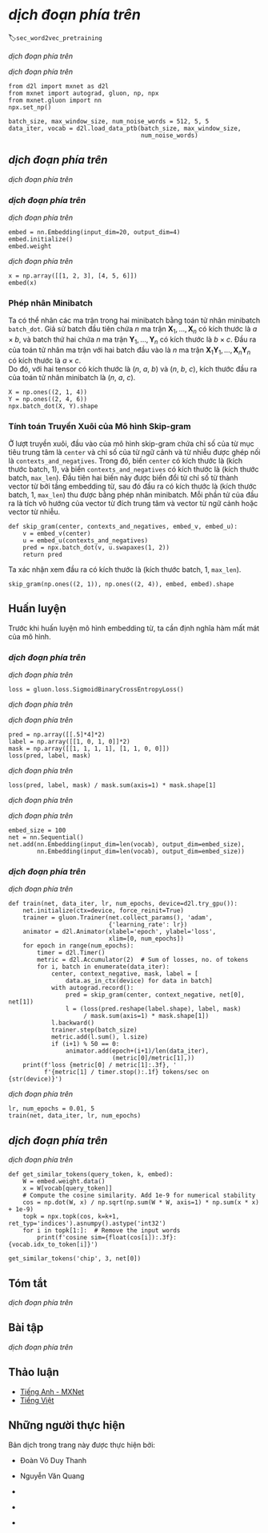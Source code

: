 <!-- ===================== Bắt đầu dịch Phần 1 ==================== -->
<!-- ========================================= REVISE PHẦN 1 - BẮT ĐẦU =================================== -->

<!--
# Pretraining word2vec
-->

# *dịch đoạn phía trên*
:label:`sec_word2vec_pretraining`


<!--
In this section, we will train a skip-gram model defined in:numref:`sec_word2vec`.
-->

*dịch đoạn phía trên*


<!--
First, import the packages and modules required for the experiment, and load the PTB dataset.
-->

*dịch đoạn phía trên*


```{.python .input  n=1}
from d2l import mxnet as d2l
from mxnet import autograd, gluon, np, npx
from mxnet.gluon import nn
npx.set_np()

batch_size, max_window_size, num_noise_words = 512, 5, 5
data_iter, vocab = d2l.load_data_ptb(batch_size, max_window_size,
                                     num_noise_words)
```


<!--
## The Skip-Gram Model
-->

## *dịch đoạn phía trên*


<!--
We will implement the skip-gram model by using embedding layers and minibatch multiplication.
These methods are also often used to implement other natural language processing applications.
-->

*dịch đoạn phía trên*


<!--
### Embedding Layer
-->

### *dịch đoạn phía trên*


<!--
The layer in which the obtained word is embedded is called the embedding layer, which can be obtained by creating an `nn.Embedding` instance in Gluon.
The weight of the embedding layer is a matrix whose number of rows is the dictionary size (`input_dim`) and whose number of columns is the dimension of each word vector (`output_dim`).
We set the dictionary size to $20$ and the word vector dimension to $4$.
-->

*dịch đoạn phía trên*


```{.python .input  n=15}
embed = nn.Embedding(input_dim=20, output_dim=4)
embed.initialize()
embed.weight
```


<!--
The input of the embedding layer is the index of the word.
When we enter the index $i$ of a word, the embedding layer returns the $i^\mathrm{th}$ row of the weight matrix as its word vector.
Below we enter an index of shape ($2$, $3$) into the embedding layer.
Because the dimension of the word vector is 4, we obtain a word vector of shape ($2$, $3$, $4$).
-->

*dịch đoạn phía trên*


```{.python .input  n=16}
x = np.array([[1, 2, 3], [4, 5, 6]])
embed(x)
```

<!-- ===================== Kết thúc dịch Phần 1 ===================== -->

<!-- ===================== Bắt đầu dịch Phần 2 ===================== -->

<!--
### Minibatch Multiplication
-->

### Phép nhân Minibatch


<!--
We can multiply the matrices in two minibatches one by one, by the minibatch multiplication operation `batch_dot`.
Suppose the first batch contains $n$ matrices $\mathbf{X}_1, \ldots, \mathbf{X}_n$ with a shape of $a\times b$, 
and the second batch contains $n$ matrices $\mathbf{Y}_1, \ldots, \mathbf{Y}_n$ with a shape of $b\times c$.
The output of matrix multiplication on these two batches are $n$ matrices $\mathbf{X}_1\mathbf{Y}_1, \ldots, \mathbf{X}_n\mathbf{Y}_n$ with a shape of $a\times c$.
Therefore, given two tensors of shape ($n$, $a$, $b$) and ($n$, $b$, $c$), the shape of the minibatch multiplication output is ($n$, $a$, $c$).
-->

Ta có thể nhân các ma trận trong hai minibatch bằng toán tử nhân minibatch `batch_dot`.
Giả sử batch đầu tiên chứa $n$ ma trận $\mathbf{X}_1, \ldots, \mathbf{X}_n$ có kích thước là $a\times b$, 
và batch thứ hai chứa $n$ ma trận $\mathbf{Y}_1, \ldots, \mathbf{Y}_n$ có kích thước là $b\times c$.
Đầu ra của toán tử nhân ma trận với hai batch đầu vào là $n$ ma trận $\mathbf{X}_1\mathbf{Y}_1, \ldots, \mathbf{X}_n\mathbf{Y}_n$ có kích thước là $a\times c$.   
Do đó, với hai tensor có kích thước là ($n$, $a$, $b$) và ($n$, $b$, $c$), kích thước đầu ra của toán tử nhân minibatch là ($n$, $a$, $c$).


```{.python .input  n=17}
X = np.ones((2, 1, 4))
Y = np.ones((2, 4, 6))
npx.batch_dot(X, Y).shape
```


<!--
### Skip-gram Model Forward Calculation
-->

### Tính toán Truyền Xuôi của Mô hình Skip-gram 


<!--
In forward calculation, the input of the skip-gram model contains the central target word index `center`
and the concatenated context and noise word index `contexts_and_negatives`.
In which, the `center` variable has the shape (batch size, 1),
while the `contexts_and_negatives` variable has the shape (batch size, `max_len`).
These two variables are first transformed from word indexes to word vectors by the word embedding layer, 
and then the output of shape (batch size, 1, `max_len`) is obtained by minibatch multiplication.
Each element in the output is the inner product of the central target word vector and the context word vector or noise word vector.
-->

Ở lượt truyền xuôi, đầu vào của mô hình skip-gram chứa chỉ số của từ mục tiêu trung tâm là `center`
và chỉ số của từ ngữ cảnh và từ nhiễu được ghép nối là `contexts_and_negatives`.
Trong đó, biến `center` có kích thước là (kích thước batch, 1),
và biến `contexts_and_negatives` có kích thước là (kích thước batch, `max_len`).
Đầu tiên hai biến này được biến đổi từ chỉ số từ thành vector từ bởi tầng embedding từ, sau đó đầu ra có kích thước là (kích thước batch, 1, `max_len`) thu được bằng phép nhân minibatch.
Mỗi phần tử của đầu ra là tích vô hướng của vector từ đích trung tâm và vector từ ngữ cảnh hoặc vector từ nhiễu.


```{.python .input  n=18}
def skip_gram(center, contexts_and_negatives, embed_v, embed_u):
    v = embed_v(center)
    u = embed_u(contexts_and_negatives)
    pred = npx.batch_dot(v, u.swapaxes(1, 2))
    return pred
```


<!--
Verify that the output shape should be (batch size, 1, `max_len`).
-->

Ta xác nhận xem đầu ra có kích thước là (kích thước batch, 1, `max_len`).


```{.python .input}
skip_gram(np.ones((2, 1)), np.ones((2, 4)), embed, embed).shape
```


<!--
## Training
-->

## Huấn luyện


<!--
Before training the word embedding model, we need to define the loss function of the model.
-->

Trước khi huấn luyện mô hình embedding từ, ta cần định nghĩa hàm mất mát của mô hình.

<!-- ===================== Kết thúc dịch Phần 2 ===================== -->

<!-- ===================== Bắt đầu dịch Phần 3 ===================== -->

<!-- ========================================= REVISE PHẦN 1 - KẾT THÚC ===================================-->

<!-- ========================================= REVISE PHẦN 2 - BẮT ĐẦU ===================================-->

<!--
### Binary Cross Entropy Loss Function
-->

### *dịch đoạn phía trên*


<!--
According to the definition of the loss function in negative sampling, we can directly use Gluon's binary cross-entropy loss function `SigmoidBinaryCrossEntropyLoss`.
-->

*dịch đoạn phía trên*


```{.python .input  n=19}
loss = gluon.loss.SigmoidBinaryCrossEntropyLoss()
```


<!--
It is worth mentioning that we can use the mask variable to specify the partial predicted value and label that participate in loss function calculation in the minibatch: 
when the mask is 1, the predicted value and label of the corresponding position will participate in the calculation of the loss function; 
When the mask is 0, the predicted value and label of the corresponding position do not participate in the calculation of the loss function.
As we mentioned earlier, mask variables can be used to avoid the effect of padding on loss function calculations.
-->

*dịch đoạn phía trên*


<!--
Given two identical examples, different masks lead to different loss values.
-->

*dịch đoạn phía trên*


```{.python .input}
pred = np.array([[.5]*4]*2)
label = np.array([[1, 0, 1, 0]]*2)
mask = np.array([[1, 1, 1, 1], [1, 1, 0, 0]])
loss(pred, label, mask)
```


<!--
We can normalize the loss in each example due to various lengths in each example.
-->

*dịch đoạn phía trên*


```{.python .input}
loss(pred, label, mask) / mask.sum(axis=1) * mask.shape[1]
```


<!--
### Initializing Model Parameters
-->

*dịch đoạn phía trên*


<!--
We construct the embedding layers of the central and context words, respectively, and set the hyperparameter word vector dimension `embed_size` to 100.
-->

*dịch đoạn phía trên*


```{.python .input  n=20}
embed_size = 100
net = nn.Sequential()
net.add(nn.Embedding(input_dim=len(vocab), output_dim=embed_size),
        nn.Embedding(input_dim=len(vocab), output_dim=embed_size))
```

<!-- ===================== Kết thúc dịch Phần 3 ===================== -->

<!-- ===================== Bắt đầu dịch Phần 4 ===================== -->

<!--
### Training
-->

### *dịch đoạn phía trên*


<!--
The training function is defined below.
Because of the existence of padding, the calculation of the loss function is slightly different compared to the previous training functions.
-->

*dịch đoạn phía trên*


```{.python .input  n=21}
def train(net, data_iter, lr, num_epochs, device=d2l.try_gpu()):
    net.initialize(ctx=device, force_reinit=True)
    trainer = gluon.Trainer(net.collect_params(), 'adam',
                            {'learning_rate': lr})
    animator = d2l.Animator(xlabel='epoch', ylabel='loss',
                            xlim=[0, num_epochs])
    for epoch in range(num_epochs):
        timer = d2l.Timer()
        metric = d2l.Accumulator(2)  # Sum of losses, no. of tokens
        for i, batch in enumerate(data_iter):
            center, context_negative, mask, label = [
                data.as_in_ctx(device) for data in batch]
            with autograd.record():
                pred = skip_gram(center, context_negative, net[0], net[1])
                l = (loss(pred.reshape(label.shape), label, mask)
                     / mask.sum(axis=1) * mask.shape[1])
            l.backward()
            trainer.step(batch_size)
            metric.add(l.sum(), l.size)
            if (i+1) % 50 == 0:
                animator.add(epoch+(i+1)/len(data_iter),
                             (metric[0]/metric[1],))
    print(f'loss {metric[0] / metric[1]:.3f}, '
          f'{metric[1] / timer.stop():.1f} tokens/sec on {str(device)}')
```


<!--
Now, we can train a skip-gram model using negative sampling.
-->

*dịch đoạn phía trên*


```{.python .input  n=22}
lr, num_epochs = 0.01, 5
train(net, data_iter, lr, num_epochs)
```


<!--
## Applying the Word Embedding Model
-->

## *dịch đoạn phía trên*


<!--
After training the word embedding model, we can represent similarity in meaning between words based on the cosine similarity of two word vectors.
As we can see, when using the trained word embedding model, the words closest in meaning to the word "chip" are mostly related to chips.
-->

*dịch đoạn phía trên*


```{.python .input  n=23}
def get_similar_tokens(query_token, k, embed):
    W = embed.weight.data()
    x = W[vocab[query_token]]
    # Compute the cosine similarity. Add 1e-9 for numerical stability
    cos = np.dot(W, x) / np.sqrt(np.sum(W * W, axis=1) * np.sum(x * x) + 1e-9)
    topk = npx.topk(cos, k=k+1, ret_typ='indices').asnumpy().astype('int32')
    for i in topk[1:]:  # Remove the input words
        print(f'cosine sim={float(cos[i]):.3f}: {vocab.idx_to_token[i]}')

get_similar_tokens('chip', 3, net[0])
```


## Tóm tắt

<!--
We can pretrain a skip-gram model through negative sampling.
-->

*dịch đoạn phía trên*


## Bài tập


<!--
1. Set `sparse_grad=True` when creating an instance of `nn.Embedding`.
Does it accelerate training? Look up MXNet documentation to learn the meaning of this argument.
2. Try to find synonyms for other words.
3. Tune the hyperparameters and observe and analyze the experimental results.
4. When the dataset is large, we usually sample the context words and the noise words for the central target word in the current minibatch only when updating the model parameters.
In other words, the same central target word may have different context words or noise words in different epochs.
What are the benefits of this sort of training? Try to implement this training method.
-->

*dịch đoạn phía trên*


<!-- ===================== Kết thúc dịch Phần 4 ===================== -->
<!-- ========================================= REVISE PHẦN 2 - KẾT THÚC ===================================-->


## Thảo luận
* [Tiếng Anh - MXNet](https://discuss.d2l.ai/t/384)
* [Tiếng Việt](https://forum.machinelearningcoban.com/c/d2l)


## Những người thực hiện
Bản dịch trong trang này được thực hiện bởi:
<!--
Tác giả của mỗi Pull Request điền tên mình và tên những người review mà bạn thấy
hữu ích vào từng phần tương ứng. Mỗi dòng một tên, bắt đầu bằng dấu `*`.
Tên đầy đủ của các reviewer có thể được tìm thấy tại https://github.com/aivivn/d2l-vn/blob/master/docs/contributors_info.md
-->

* Đoàn Võ Duy Thanh
<!-- Phần 1 -->
* Nguyễn Văn Quang

<!-- Phần 2 -->
* 

<!-- Phần 3 -->
* 

<!-- Phần 4 -->
* 


